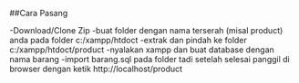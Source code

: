 ##Cara Pasang

-Download/Clone Zip
-buat folder dengan nama terserah (misal product) anda pada folder c:/xampp/htdoct
-extrak dan pindah ke folder c:/xampp/htdoct/product
-nyalakan xampp dan buat database dengan nama barang
-import barang.sql pada folder tadi
setelah selesai panggil di browser dengan ketik http://localhost/product
